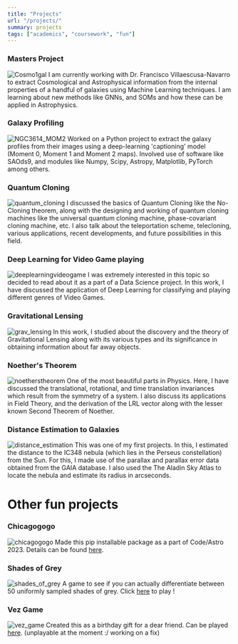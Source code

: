 ```yaml
---
title: "Projects"
url: "/projects/"
summary: projects
tags: ["academics", "coursework", "fun"]
---
```


### Masters Project
![Cosmo1gal](/cosmo1gal.png)
I am currently working with Dr. Francisco Villaescusa-Navarro to extract Cosmological and Astrophysical information from the internal properties of a handful of galaxies using Machine Learning techniques. I am learning about new methods like GNNs, and SOMs and how these can be applied in Astrophysics.

### Galaxy Profiling
![NGC3614_MOM2](/NGC3614_MOM2.JPG)
Worked on a Python project to extract the galaxy profiles from their images using a deep-learning 'captioning' model (Moment 0, Moment 1 and Moment 2 maps). Involved use of software like SAOds9, and modules like Numpy, Scipy, Astropy, Matplotlib, PyTorch among others.

### Quantum Cloning
![quantum_cloning](/quantum_cloning.png)
I discussed the basics of Quantum Cloning like the No-Cloning theorem, along with the designing and working of quantum cloning machines like the universal quantum cloning machine, phase-covariant cloning machine, etc. I also talk about the teleportation scheme, telecloning, various applications, recent developments, and future possibilities in this field.

### Deep Learning for Video Game playing
![deeplearningvideogame](/deeplearningvideogame.png)
I was extremely interested in this topic so decided to read about it as a part of a Data Science project. In this work, I have discussed the application of Deep Learning for classifying and playing different genres of Video Games.

### Gravitational Lensing
![grav_lensing](/grav_lensing.png)
In this work, I studied about the discovery and the theory of Gravitational Lensing along with its various types and its significance in obtaining information about far away objects.

### Noether's Theorem
![noetherstheorem](/noetherstheorem.png)
One of the most beautiful parts in Physics. Here, I have discussed the translational, rotational, and time translation invariances which result from the symmetry of a system. I also discuss its applications in Field Theory, and the derivation of the LRL vector along with the lesser known Second Theorem of Noether.

### Distance Estimation to Galaxies
![distance_estimation](/distance_estimation.png)
This was one of my first projects. In this, I estimated the distance to the IC348 nebula (which lies in the Perseus constellation) from the Sun. For this, I made use of the parallax and parallax error data obtained from the GAIA database. I also used the The Aladin Sky Atlas to locate the nebula and estimate its radius in arcseconds.

# Other fun projects

### Chicagogogo
![chicagogogo](/chicagogogo.png)
Made this pip installable package as a part of Code/Astro 2023. Details can be found [here](https://github.com/ChaitanyaChawak/chicagogogo).

### Shades of Grey
![shades_of_grey](/shadesofgrey.png)
A game to see if you can actually differentiate between 50 uniformly sampled shades of grey. Click [here](/posts/50shadesofgrey/) to play !

### Vez Game
![vez_game](/vez_game.png)
Created this as a birthday gift for a dear friend. Can be played [here](/posts/vez_game/). (unplayable at the moment :/ working on a fix)